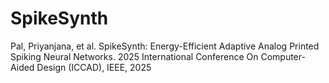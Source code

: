 # SpikeSynth
Pal, Priyanjana, et al. SpikeSynth: Energy-Efficient Adaptive Analog Printed Spiking Neural Networks. 2025 International Conference On Computer-Aided Design (ICCAD), IEEE, 2025
